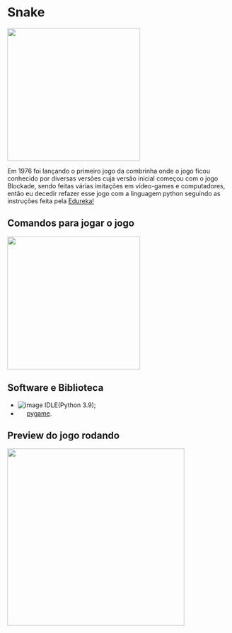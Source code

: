# Snake

<img src="https://universoretro.com.br/wp-content/uploads/2021/03/snake.jpg" width = 300/>

Em 1976 foi lançando o primeiro jogo da combrinha onde o jogo ficou conhecido por diversas versões cuja versão inicial começou com o jogo Blockade, sendo feitas várias imitações em vídeo-games e computadores, então eu decedir refazer esse jogo com a linguagem python seguindo as instruções feita pela <a href="https://www.edureka.co/blog/snake-game-with-pygame/">Edureka!</a>

## Comandos para jogar o jogo

<img src ="https://www.publicdomainpictures.net/pictures/70000/velka/keyboard-arrows.jpg" width = 300/>


## Software e Biblioteca

- ![image](https://user-images.githubusercontent.com/64032802/133905386-58257331-56f7-47f3-8f03-7c1095c0d85a.png) IDLE(Python 3.9);
- <img src ="https://logodix.com/logo/2058857.png" width = 16px/> <a href="https://www.pygame.org/news">pygame</a>.

## Preview do jogo rodando

<img src="https://cdn.discordapp.com/attachments/888861300938125383/888918097698906132/ezgif.com-gif-maker_2.gif" width = 400/>
